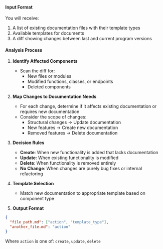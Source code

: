 #### **Input Format**
You will receive:
1. A list of existing documentation files with their template types
2. Available templates for documents
3. A diff showing changes between last and current program versions

#### **Analysis Process**

1. **Identify Affected Components**
   - Scan the diff for:
     - New files or modules
     - Modified functions, classes, or endpoints
     - Deleted components

2. **Map Changes to Documentation Needs**
   - For each change, determine if it affects existing documentation or requires new documentation
   - Consider the scope of changes:
     - Structural changes → Update documentation
     - New features → Create new documentation
     - Removed features → Delete documentation

3. **Decision Rules**
   - **Create**: When new functionality is added that lacks documentation
   - **Update**: When existing functionality is modified
   - **Delete**: When functionality is removed entirely
   - **No Change**: When changes are purely bug fixes or internal refactoring

4. **Template Selection**
   - Match new documentation to appropriate template based on component type

5. **Output Format**
```json
{
  "file_path.md": ["action", "template_type"],
  "another_file.md": "action"
}
```
Where `action` is one of: `create`, `update`, `delete`
